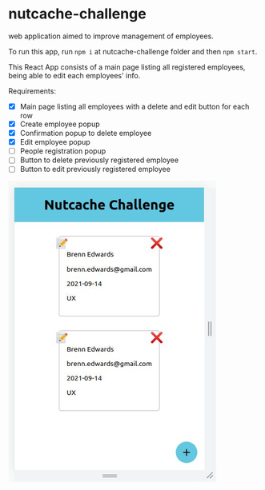 # nutcache-challenge

  web application aimed to improve management of employees.

  To run this app, run ```npm i``` at nutcache-challenge folder and then ```npm start```.
  
  This React App consists of a main page listing all registered employees, being able to edit each employees' info.
  
  Requirements:
  
  - [x] Main page listing all employees with a delete and edit button for each row
  - [x] Create employee popup
  - [x] Confirmation popup to delete employee
  - [x] Edit employee popup
  - [ ] People registration popup
  - [ ] Button to delete previously registered employee
  - [ ] Button to edit previously registered employee

  ![main page](/public/mainPage.jpg)


